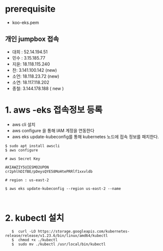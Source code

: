 # prerequisite
- koo-eks.pem

## 개인 jumpbox 접속
- 대희 : 52.14.194.51
- 민수 : 3.15.185.77
- 지윤: 18.118.115.240
- 찬: 3.141.100.142 (new)
- 소언: 18.118.23.72 (new)
- 소연: 18.117.118.202
- 종철: 3.144.178.188 ( new )

# 1. aws -eks 접속정보 등록

- aws cli 설치
- aws configure 을 통해 IAM 계정을 연동한다
- aws eks update-kubeconfig를 통해 kubernetes 노드에 접속 정보를 패치한다.

```
$ sudo apt install awscli
$ aws configure

# aws Secret Key 

AKIAWZIY5UIESMO2UPON
cr2phlhDIfBE/pDeysQYE58MoHtePRRlf1xxvldb

# region : us-east-2

$ aws eks update-kubeconfig --region us-east-2 --name 



```

# 2. kubectl 설치

```
   $  curl -LO https://storage.googleapis.com/kubernetes-release/release/v1.23.6/bin/linux/amd64/kubectl
   $  chmod +x ./kubectl
   $  sudo mv ./kubectl /usr/local/bin/kubectl
```


